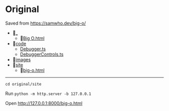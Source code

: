 # Original

Saved from https://samwho.dev/big-o/

- 📂[_](_/)
  - 📄[Big O.html](_/Big%20O.html)
- 📂[code](code/)
  - [Debugger.ts](code/Debugger.ts)
  - [DebuggerControls.ts](code/DebuggerControls.ts)
- 📂[images](images/)
- 📂[site](site/)
  - 📄[big-o.html](site/big-o.html)

---

`cd original/site`

Run `python -m http.server -b 127.0.0.1`

Open http://127.0.0.1:8000/big-o.html